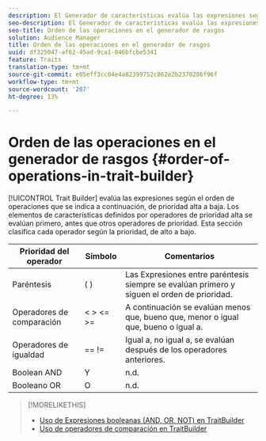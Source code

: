 ```yaml
---
description: El Generador de características evalúa las expresiones según el orden de operaciones que se indica a continuación, de prioridad alta a baja. Los elementos de características definidos por operadores de prioridad alta se evalúan primero, antes que otros operadores de prioridad. Esta sección clasifica cada operador según la prioridad, de alto a bajo.
seo-description: El Generador de características evalúa las expresiones según el orden de operaciones que se indica a continuación, de prioridad alta a baja. Los elementos de características definidos por operadores de prioridad alta se evalúan primero, antes que otros operadores de prioridad. Esta sección clasifica cada operador según la prioridad, de alto a bajo.
seo-title: Orden de las operaciones en el generador de rasgos
solution: Audience Manager
title: Orden de las operaciones en el generador de rasgos
uuid: df325047-af62-45ad-9ca1-046bfcbe5341
feature: Traits
translation-type: tm+mt
source-git-commit: e05eff3cc04e4a82399752c862e2b2370286f96f
workflow-type: tm+mt
source-wordcount: '207'
ht-degree: 13%

---
```



# Orden de las operaciones en el generador de rasgos {#order-of-operations-in-trait-builder}

[!UICONTROL Trait Builder] evalúa las expresiones según el orden de operaciones que se indica a continuación, de prioridad alta a baja. Los elementos de características definidos por operadores de prioridad alta se evalúan primero, antes que otros operadores de prioridad. Esta sección clasifica cada operador según la prioridad, de alto a bajo.

<!-- c_tb_operator_precedence.xml -->

<table id="table_F0FA45B652C7464B90D35526817110FF"> 
 <thead> 
  <tr> 
   <th colname="col1" class="entry"> Prioridad del operador </th> 
   <th colname="col2" class="entry"> Símbolo </th> 
   <th colname="col3" class="entry"> Comentarios </th> 
  </tr> 
 </thead>
 <tbody> 
  <tr> 
   <td colname="col1"> Paréntesis </td> 
   <td colname="col2"> ( ) </td> 
   <td colname="col3"> Las Expresiones entre paréntesis siempre se evalúan primero y siguen el orden de prioridad. </td> 
  </tr> 
  <tr> 
   <td colname="col1"> Operadores de comparación </td> 
   <td colname="col2"> &lt; &gt; &lt;= &gt;= </td> 
   <td colname="col3"> A continuación se evalúan menos que, bueno que, menor o igual que, bueno o igual a. </td> 
  </tr> 
  <tr> 
   <td colname="col1"> Operadores de igualdad </td> 
   <td colname="col2"> == != </td> 
   <td colname="col3"> Igual a, no igual a, se evalúan después de los operadores anteriores. </td> 
  </tr> 
  <tr> 
   <td colname="col1">Boolean <span class="wintitle"> AND</span> </td> 
   <td colname="col2"><span class="wintitle"> Y</span> </td> 
   <td colname="col3" morerows="1"> n.d. </td> 
  </tr> 
  <tr> 
   <td colname="col1">Booleano <span class="wintitle"> OR</span> </td> 
   <td colname="col2"><span class="wintitle"> O</span> </td> 
   <td colname="col3" morerows="1"> n.d. </td> 
  </tr> 
 </tbody>
</table>

>[!MORELIKETHIS]
>
>* [Uso de Expresiones booleanas (AND, OR, NOT) en TraitBuilder](../../reference/boolean-expressions-tsb.md)
>* [Uso de operadores de comparación en TraitBuilder](../../features/traits/trait-comparison-operators.md)

